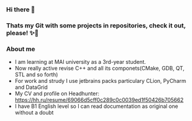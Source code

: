 ### Hi there 👋
### Thats my Git with some projects in repositories, check it out, please! ✨👊

### About me
-  I am learning at MAI university as a 3rd-year student.
-  Now really active revise C++ and all its componets(CMake, GDB, QT, STL and so forth)
-  For work and strudy I use jetbrains packs particulary CLion, PyCharm and DataGrid 
-  My CV and profile on Headhunter: https://hh.ru/resume/69066d5cff0c289c0c0039ed1f50426b705662
-  I have B1 English level so I can read documentation as original one without a doubt

                    
          
